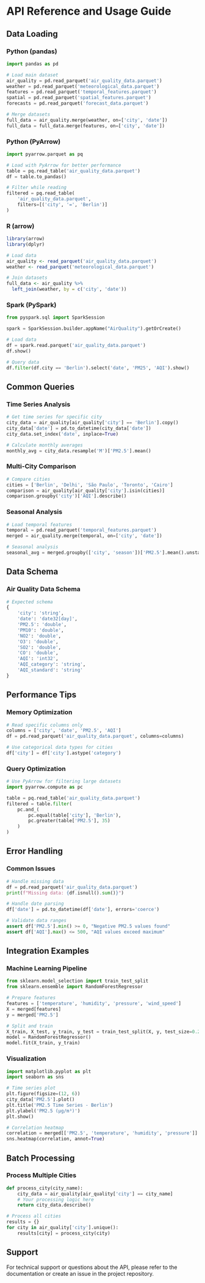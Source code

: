 # API Reference and Usage Guide

## Data Loading

### Python (pandas)
```python
import pandas as pd

# Load main dataset
air_quality = pd.read_parquet('air_quality_data.parquet')
weather = pd.read_parquet('meteorological_data.parquet')
features = pd.read_parquet('temporal_features.parquet')
spatial = pd.read_parquet('spatial_features.parquet')
forecasts = pd.read_parquet('forecast_data.parquet')

# Merge datasets
full_data = air_quality.merge(weather, on=['city', 'date'])
full_data = full_data.merge(features, on=['city', 'date'])
```

### Python (PyArrow)
```python
import pyarrow.parquet as pq

# Load with PyArrow for better performance
table = pq.read_table('air_quality_data.parquet')
df = table.to_pandas()

# Filter while reading
filtered = pq.read_table(
    'air_quality_data.parquet',
    filters=[('city', '=', 'Berlin')]
)
```

### R (arrow)
```r
library(arrow)
library(dplyr)

# Load data
air_quality <- read_parquet('air_quality_data.parquet')
weather <- read_parquet('meteorological_data.parquet')

# Join datasets
full_data <- air_quality %>%
  left_join(weather, by = c('city', 'date'))
```

### Spark (PySpark)
```python
from pyspark.sql import SparkSession

spark = SparkSession.builder.appName("AirQuality").getOrCreate()

# Load data
df = spark.read.parquet('air_quality_data.parquet')
df.show()

# Query data
df.filter(df.city == 'Berlin').select('date', 'PM25', 'AQI').show()
```

## Common Queries

### Time Series Analysis
```python
# Get time series for specific city
city_data = air_quality[air_quality['city'] == 'Berlin'].copy()
city_data['date'] = pd.to_datetime(city_data['date'])
city_data.set_index('date', inplace=True)

# Calculate monthly averages
monthly_avg = city_data.resample('M')['PM2.5'].mean()
```

### Multi-City Comparison
```python
# Compare cities
cities = ['Berlin', 'Delhi', 'São Paulo', 'Toronto', 'Cairo']
comparison = air_quality[air_quality['city'].isin(cities)]
comparison.groupby('city')['AQI'].describe()
```

### Seasonal Analysis
```python
# Load temporal features
temporal = pd.read_parquet('temporal_features.parquet')
merged = air_quality.merge(temporal, on=['city', 'date'])

# Seasonal analysis
seasonal_avg = merged.groupby(['city', 'season'])['PM2.5'].mean().unstack()
```

## Data Schema

### Air Quality Data Schema
```python
# Expected schema
{
    'city': 'string',
    'date': 'date32[day]',
    'PM2.5': 'double',
    'PM10': 'double',
    'NO2': 'double',
    'O3': 'double',
    'SO2': 'double', 
    'CO': 'double',
    'AQI': 'int32',
    'AQI_category': 'string',
    'AQI_standard': 'string'
}
```

## Performance Tips

### Memory Optimization
```python
# Read specific columns only
columns = ['city', 'date', 'PM2.5', 'AQI']
df = pd.read_parquet('air_quality_data.parquet', columns=columns)

# Use categorical data types for cities
df['city'] = df['city'].astype('category')
```

### Query Optimization
```python
# Use PyArrow for filtering large datasets
import pyarrow.compute as pc

table = pq.read_table('air_quality_data.parquet')
filtered = table.filter(
    pc.and_(
        pc.equal(table['city'], 'Berlin'),
        pc.greater(table['PM2.5'], 35)
    )
)
```

## Error Handling

### Common Issues
```python
# Handle missing data
df = pd.read_parquet('air_quality_data.parquet')
print(f"Missing data: {df.isnull().sum()}")

# Handle date parsing
df['date'] = pd.to_datetime(df['date'], errors='coerce')

# Validate data ranges
assert df['PM2.5'].min() >= 0, "Negative PM2.5 values found"
assert df['AQI'].max() <= 500, "AQI values exceed maximum"
```

## Integration Examples

### Machine Learning Pipeline
```python
from sklearn.model_selection import train_test_split
from sklearn.ensemble import RandomForestRegressor

# Prepare features
features = ['temperature', 'humidity', 'pressure', 'wind_speed']
X = merged[features]
y = merged['PM2.5']

# Split and train
X_train, X_test, y_train, y_test = train_test_split(X, y, test_size=0.2)
model = RandomForestRegressor()
model.fit(X_train, y_train)
```

### Visualization
```python
import matplotlib.pyplot as plt
import seaborn as sns

# Time series plot
plt.figure(figsize=(12, 6))
city_data['PM2.5'].plot()
plt.title('PM2.5 Time Series - Berlin')
plt.ylabel('PM2.5 (μg/m³)')
plt.show()

# Correlation heatmap
correlation = merged[['PM2.5', 'temperature', 'humidity', 'pressure']].corr()
sns.heatmap(correlation, annot=True)
```

## Batch Processing

### Process Multiple Cities
```python
def process_city(city_name):
    city_data = air_quality[air_quality['city'] == city_name]
    # Your processing logic here
    return city_data.describe()

# Process all cities
results = {}
for city in air_quality['city'].unique():
    results[city] = process_city(city)
```

## Support

For technical support or questions about the API, please refer to the documentation or create an issue in the project repository.
